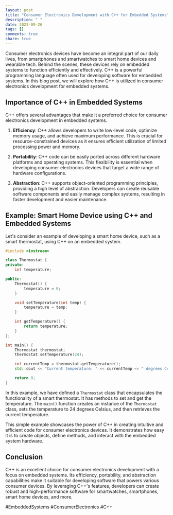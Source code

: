 ```yaml
---
layout: post
title: "Consumer Electronics Development with C++ for Embedded Systems"
description: " "
date: 2023-09-26
tags: []
comments: true
share: true
---
```


Consumer electronics devices have become an integral part of our daily lives, from smartphones and smartwatches to smart home devices and wearable tech. Behind the scenes, these devices rely on embedded systems to function efficiently and effectively. C++ is a powerful programming language often used for developing software for embedded systems. In this blog post, we will explore how C++ is utilized in consumer electronics development for embedded systems.

## Importance of C++ in Embedded Systems

C++ offers several advantages that make it a preferred choice for consumer electronics development in embedded systems.

1. **Efficiency**: C++ allows developers to write low-level code, optimize memory usage, and achieve maximum performance. This is crucial for resource-constrained devices as it ensures efficient utilization of limited processing power and memory.

2. **Portability**: C++ code can be easily ported across different hardware platforms and operating systems. This flexibility is essential when developing consumer electronics devices that target a wide range of hardware configurations.

3. **Abstraction**: C++ supports object-oriented programming principles, providing a high level of abstraction. Developers can create reusable software components and easily manage complex systems, resulting in faster development and easier maintenance.

## Example: Smart Home Device using C++ and Embedded Systems

Let's consider an example of developing a smart home device, such as a smart thermostat, using C++ on an embedded system.

```cpp
#include <iostream>

class Thermostat {
private:
    int temperature;

public:
    Thermostat() {
        temperature = 0;
    }

    void setTemperature(int temp) {
        temperature = temp;
    }

    int getTemperature() {
        return temperature;
    }
};

int main() {
    Thermostat thermostat;
    thermostat.setTemperature(24);

    int currentTemp = thermostat.getTemperature();
    std::cout << "Current temperature: " << currentTemp << " degrees Celsius\n";

    return 0;
}
```

In this example, we have defined a `Thermostat` class that encapsulates the functionality of a smart thermostat. It has methods to set and get the temperature. The `main()` function creates an instance of the `Thermostat` class, sets the temperature to 24 degrees Celsius, and then retrieves the current temperature.

This simple example showcases the power of C++ in creating intuitive and efficient code for consumer electronics devices. It demonstrates how easy it is to create objects, define methods, and interact with the embedded system hardware.

## Conclusion

C++ is an excellent choice for consumer electronics development with a focus on embedded systems. Its efficiency, portability, and abstraction capabilities make it suitable for developing software that powers various consumer devices. By leveraging C++'s features, developers can create robust and high-performance software for smartwatches, smartphones, smart home devices, and more.

#EmbeddedSystems #ConsumerElectronics #C++
